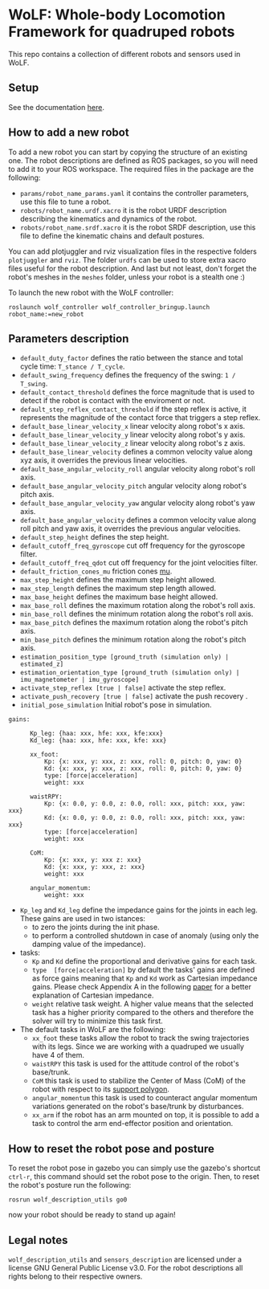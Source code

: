# WoLF: Whole-body Locomotion Framework for quadruped robots

This repo contains a collection of different robots and sensors used in WoLF.

## Setup

See the documentation [here](https://github.com/graiola/wolf-setup/blob/master/README.md).

## How to add a new robot

To add a new robot you can start by copying the structure of an existing one. The robot descriptions are defined as ROS packages, so you will need to add it to your ROS workspace.
The required files in the package are the following:

- `params/robot_name_params.yaml` it contains the controller parameters, use this file to tune a robot.
- `robots/robot_name.urdf.xacro` it is the robot URDF description describing the kinematics and dynamics of the robot.
- `robots/robot_name.srdf.xacro` it is the robot SRDF description, use this file to define the kinematic chains and default postures.

You can add plotjuggler and rviz visualization files in the respective folders `plotjuggler` and `rviz`. The folder `urdfs` can be used to store extra xacro files useful for the robot description. And last but not least, don't forget the robot's meshes in the `meshes` folder, unless your robot is a stealth one :)

To launch the new robot with the WoLF controller:

`roslaunch wolf_controller wolf_controller_bringup.launch robot_name:=new_robot`

## Parameters description

- `default_duty_factor` defines the ratio between the stance and total cycle time: `T_stance / T_cycle`.
- `default_swing_frequency` defines the frequency of the swing: `1 / T_swing`.
- `default_contact_threshold` defines the force magnitude  that is used to detect if the robot is contact with the enviroment or not.
- `default_step_reflex_contact_threshold` if the step reflex is active, it represents the magnitude of the contact force that triggers a step reflex.
- `default_base_linear_velocity_x` linear velocity along robot's x axis.
- `default_base_linear_velocity_y` linear velocity along robot's y axis.
- `default_base_linear_velocity_z` linear velocity along robot's z axis.
- `default_base_linear_velocity` defines a common velocity value along xyz axis, it overrides the previous linear velocities.
- `default_base_angular_velocity_roll`  angular velocity along robot's roll axis.
- `default_base_angular_velocity_pitch`  angular velocity along robot's pitch axis.
- `default_base_angular_velocity_yaw`  angular velocity along robot's yaw axis.
- `default_base_angular_velocity` defines a common velocity value along roll pitch and yaw axis, it overrides the previous angular velocities.
- `default_step_height` defines the step height.
- `default_cutoff_freq_gyroscope` cut off frequency for the gyroscope filter.
- `default_cutoff_freq_qdot` cut off frequency for the joint velocities filter.
- `default_friction_cones_mu` friction cones [mu](https://scaron.info/robot-locomotion/friction-cones.html).
- `max_step_height` defines the maximum step height allowed.
- `max_step_length` defines the maximum step length allowed.
- `max_base_height` defines the maximum base height allowed.
- `max_base_roll` defines the maximum rotation along the robot's roll axis.
- `min_base_roll` defines the minimum rotation along the robot's roll axis.
- `max_base_pitch` defines the maximum rotation along the robot's pitch axis. 
- `min_base_pitch` defines the minimum rotation along the robot's pitch axis.
- `estimation_position_type [ground_truth (simulation only) | estimated_z]` 
- `estimation_orientation_type [ground_truth (simulation only) | imu_magnetometer | imu_gyroscope]` 
- `activate_step_reflex [true | false]` activate the step reflex.
- `activate_push_recovery [true | false]` activate the push recovery .
- `initial_pose_simulation` Initial robot's pose in simulation.

```
gains:

      Kp_leg: {haa: xxx, hfe: xxx, kfe:xxx}
      Kd_leg: {haa: xxx, hfe: xxx, kfe: xxx}

      xx_foot:
          Kp: {x: xxx, y: xxx, z: xxx, roll: 0, pitch: 0, yaw: 0}
          Kd: {x: xxx, y: xxx, z: xxx, roll: 0, pitch: 0, yaw: 0}
          type: [force|acceleration]
          weight: xxx

      waistRPY:
          Kp: {x: 0.0, y: 0.0, z: 0.0, roll: xxx, pitch: xxx, yaw: xxx}
          Kd: {x: 0.0, y: 0.0, z: 0.0, roll: xxx, pitch: xxx, yaw: xxx}
          type: [force|acceleration]
          weight: xxx

      CoM:
          Kp: {x: xxx, y: xxx z: xxx}
          Kd: {x: xxx, y: xxx, z: xxx}
          weight: xxx

      angular_momentum:
          weight: xxx
```

- `Kp_leg` and `Kd_leg` define the impedance gains for the joints in each leg. These gains are used in two istances: 
	- to zero the joints during the init phase.
	- to perform a controlled shutdown in case of anomaly (using only the damping value of the impedance).
- tasks:
	- `Kp` and `Kd` define the proportional and derivative gains for each task.
	- `type  [force|acceleration]` by default the tasks' gains are defined as force gains meaning that `Kp` and `Kd` work as Cartesian impedance gains. Please check Appendix A in the following [paper](https://hal.archives-ouvertes.fr/hal-03005133/document) for a better explanation of Cartesian impedance.
	- `weight` relative task weight. A higher value means that the selected task has a higher priority compared to the others and therefore the solver will try to minimize this task first.
- The default tasks in WoLF are the following:
	- `xx_foot` these tasks allow the robot to track the swing trajectories with its legs. Since we are working with a quadruped we usually have 4 of them.
	- `waistRPY` this task is used for the attitude control of the robot's base/trunk.
	- `CoM` this task is used to stabilize the Center of Mass (CoM) of the robot with respect to its [support polygon](https://scaron.info/robot-locomotion/zmp-support-area.html).
	- `angular_momentum` this task is used to counteract angular momentum variations generated on the robot's base/trunk by disturbances.
	- `xx_arm` if the robot has an arm mounted on top, it is possible to add a task to control the arm end-effector position and orientation.

## How to reset the robot pose and posture

To reset the robot pose in gazebo you can simply use the gazebo's shortcut `ctrl-r`, this command should set the robot pose to the origin. Then, to reset the robot's posture run the following:

`rosrun wolf_description_utils go0`

now your robot should be ready to stand up again!

## Legal notes

`wolf_description_utils` and `sensors_description` are licensed under a license GNU General Public License v3.0.
 For the robot descriptions all rights belong to their respective owners.
